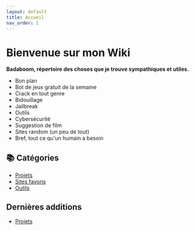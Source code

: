 ```yaml
---
layout: default
title: Accueil
nav_order: 1
---
```


# Bienvenue sur mon Wiki

**Badaboom, répertoire des choses que je trouve sympathiques et utiles.**
- Bon plan
- Bot de jeux gratuit de la semaine
- Crack en tout genre
- Bidouillage
- Jailbreak
- Outils
- Cybersécurité
- Suggestion de film
- Sites random (un peu de tout)
- Bref, tout ce qu'un humain a besoin

## 📚 Catégories

- [Projets](_projets)
- [Sites favoris](sites)
- [Outils](outils)

## Dernières additions

- [Projets](_projets)
